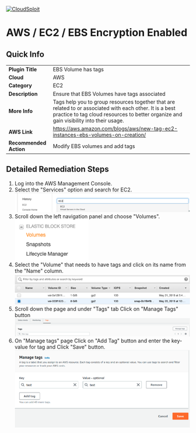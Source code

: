 [![CloudSploit](https://cloudsploit.com/img/logo-new-big-text-100.png "CloudSploit")](https://cloudsploit.com)

# AWS / EC2 / EBS Encryption Enabled

## Quick Info

| | |
|-|-|
| **Plugin Title** | EBS Volume has tags |
| **Cloud** | AWS |
| **Category** | EC2 |
| **Description** | Ensure that EBS Volumes have tags associated |
| **More Info** | Tags help you to group resources together that are related to or associated with each other. It is a best practice to tag cloud resources to better organize and gain visibility into their usage. |
| **AWS Link** | https://aws.amazon.com/blogs/aws/new-tag-ec2-instances-ebs-volumes-on-creation/ |
| **Recommended Action** | Modify EBS volumes and add tags |

## Detailed Remediation Steps
1. Log into the AWS Management Console.
2. Select the "Services" option and search for EC2. </br> <img src="/resources/aws/ec2/ebs-volume-has-tags/step2.png"/>
3. Scroll down the left navigation panel and choose "Volumes". </br>  <img src="/resources/aws/ec2/ebs-volume-has-tags/step3.png"/>
4. Select the "Volume" that needs to have tags and click on its name from the "Name" column.</br> <img src="/resources/aws/ec2/ebs-volume-has-tags/step4.png"/>
5. Scroll down the page and under "Tags" tab Click on "Manage Tags" button</br> <img src="/resources/aws/ec2/ebs-volume-has-tags/step5.png"/>
6. On "Manage tags" page Click on "Add Tag" button and enter the key-value for tag and Click "Save" button.</br><img src="/resources/aws/ec2/ebs-volume-has-tags/step6.png"/>
